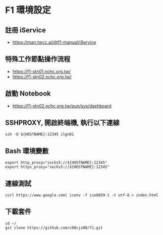 # F1 環境設定
## 註冊 iService
- https://man.twcc.ai/@f1-manual/iService
## 特殊工作節點操作流程 
- https://f1-stn01.nchc.org.tw/
- https://f1-stn02.nchc.org.tw/
## 啟動 Notebook
- https://f1-stn02.nchc.org.tw/pun/sys/dashboard
## SSHPROXY, 開啟終端機, 執行以下連線
```
ssh -D ${HOSTNAME}:12345 ilgn01
```
## Bash 環境變數
```
export http_proxy="socks5://${HOSTNAME}:12345"
export https_proxy="socks5://${HOSTNAME}:12345"
```
## 連線測試
```
curl https://www.google.com| iconv -f iso8859-1 -t utf-8 > index.html
```
## 下載套件
```
cd ~/
git clone https://github.com/c00cjz00/f1.git
```
